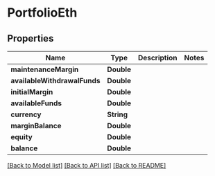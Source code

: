 # PortfolioEth

## Properties
Name | Type | Description | Notes
------------ | ------------- | ------------- | -------------
**maintenanceMargin** | **Double** |  | 
**availableWithdrawalFunds** | **Double** |  | 
**initialMargin** | **Double** |  | 
**availableFunds** | **Double** |  | 
**currency** | **String** |  | 
**marginBalance** | **Double** |  | 
**equity** | **Double** |  | 
**balance** | **Double** |  | 

[[Back to Model list]](../README.md#documentation-for-models) [[Back to API list]](../README.md#documentation-for-api-endpoints) [[Back to README]](../README.md)


